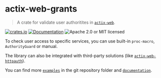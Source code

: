 # actix-web-grants
> A crate for validate user authoritites in [`actix-web`].


[![crates.io](https://img.shields.io/crates/v/actix-web-grants)](https://crates.io/crates/actix-web-grants)
[![Documentation](https://docs.rs/actix-web-grants/badge.svg)](https://docs.rs/actix-web-httpauth)
![Apache 2.0 or MIT licensed](https://img.shields.io/crates/l/actix-web-httpauth)

To check user access to specific services, you can use built-in `proc-macro`, `AuthorityGuard` or manual.

The library can also be integrated with third-party solutions (like [`actix-web-httpauth`]).

You can find more [`examples`] in the git repository folder and [`documentation`].

[`actix-web`]: https://docs.rs/actix-web/
[`actix-web-httpauth`]: https://github.com/DDtKey/actix-web-grants/blob/main/examples/integration-httpauth.rs
[`examples`]: https://github.com/DDtKey/actix-web-grants/tree/main/examples
[`documentation`]: https://docs.rs/actix-web-grants


